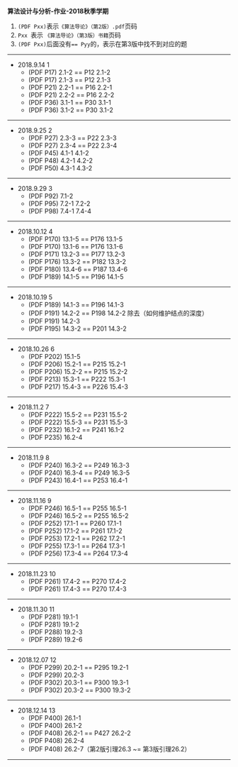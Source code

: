 **算法设计与分析-作业-2018秋季学期**

1. `(PDF Pxx)`表示`《算法导论》（第2版）.pdf`页码
2. `Pxx `表示 `《算法导论》（第3版）书籍`页码
3. `(PDF Pxx)`后面没有`== Pyy`的，表示在第3版中找不到对应的题

---

- 2018.9.14 1
    + (PDF P17) 2.1-2 == P12 2.1-2
    + (PDF P17) 2.1-3 == P12 2.1-3
    + (PDF P21) 2.2-1 == P16 2.2-1
    + (PDF P21) 2.2-2 == P16 2.2-2
    + (PDF P36) 3.1-1 == P30 3.1-1
    + (PDF P36) 3.1-2 == P30 3.1-2

---

- 2018.9.25 2
    + (PDF P27) 2.3-3 == P22 2.3-3
    + (PDF P27) 2.3-4 == P22 2.3-4
    + (PDF P45) 4.1-1 4.1-2
    + (PDF P48) 4.2-1 4.2-2
    + (PDF P50) 4.3-1 4.3-2

---

- 2018.9.29 3
    + (PDF P92) 7.1-2
    + (PDF P95) 7.2-1 7.2-2
    + (PDF P98) 7.4-1 7.4-4

---

- 2018.10.12 4
    + (PDF P170) 13.1-5 == P176 13.1-5
    + (PDF P170) 13.1-6 == P176 13.1-6
    + (PDF P171) 13.2-3 == P177 13.2-3
    + (PDF P176) 13.3-2 == P182 13.3-2
    + (PDF P180) 13.4-6 == P187 13.4-6
    + (PDF P189) 14.1-5 == P196 14.1-5

---

- 2018.10.19 5
    + (PDF P189) 14.1-3 == P196 14.1-3
    + (PDF P191) 14.2-2 == P198 14.2-2 除去（如何维护结点的深度）
    + (PDF P191) 14.2-3
    + (PDF P195) 14.3-2 == P201 14.3-2

---

- 2018.10.26 6
    + (PDF P202) 15.1-5
    + (PDF P206) 15.2-1 == P215 15.2-1
    + (PDF P206) 15.2-2 == P215 15.2-2
    + (PDF P213) 15.3-1 == P222 15.3-1
    + (PDF P217) 15.4-3 == P226 15.4-3

---

- 2018.11.2 7
    + (PDF P222) 15.5-2 == P231 15.5-2
    + (PDF P222) 15.5-3 == P231 15.5-3
    + (PDF P232) 16.1-2 == P241 16.1-2 
    + (PDF P235) 16.2-4

---

- 2018.11.9 8
    + (PDF P240) 16.3-2 == P249 16.3-3
    + (PDF P240) 16.3-4 == P249 16.3-5
    + (PDF P243) 16.4-1 == P253 16.4-1

---

- 2018.11.16 9
    + (PDF P246) 16.5-1 == P255 16.5-1
    + (PDF P246) 16.5-2 == P255 16.5-2
    + (PDF P252) 17.1-1 == P260 17.1-1
    + (PDF P252) 17.1-2 == P261 17.1-2
    + (PDF P253) 17.2-1 == P262 17.2-1
    + (PDF P255) 17.3-1 == P264 17.3-1
    + (PDF P256) 17.3-4 == P264 17.3-4

---

- 2018.11.23 10
    + (PDF P261) 17.4-2 == P270 17.4-2
    + (PDF P261) 17.4-3 == P270 17.4-3

---

- 2018.11.30 11
    + (PDF P281) 19.1-1
    + (PDF P281) 19.1-2
    + (PDF P288) 19.2-3
    + (PDF P289) 19.2-6

---

- 2018.12.07 12
    + (PDF P299) 20.2-1 == P295 19.2-1
    + (PDF P299) 20.2-3
    + (PDF P302) 20.3-1 == P300 19.3-1
    + (PDF P302) 20.3-2 == P300 19.3-2

---

- 2018.12.14 13
    + (PDF P400) 26.1-1
    + (PDF P400) 26.1-2
    + (PDF P408) 26.2-1 == P427 26.2-2
    + (PDF P408) 26.2-4
    + (PDF P408) 26.2-7（第2版引理26.3 ~= 第3版引理26.2）

---

